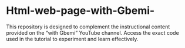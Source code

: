# Html-web-page-with-Gbemi-
This repository is designed to complement the instructional content provided on the “with Gbemi” YouTube channel.  Access the exact code used in the tutorial to experiment and learn effectively.
